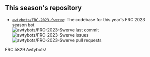 ## This season's repository

* [`awtybots/FRC-2023-Swerve`](https://github.com/awtybots/https://github.com/awtybots/FRC-2023-Swerve): The codebase for this year's FRC 2023 season bot\
![awtybots/FRC-2023-Swerve last commit](https://img.shields.io/github/last-commit/awtybots/FRC-2023-Swerve)
![awtybots/FRC-2023-Swerve issues](https://img.shields.io/github/issues-raw/awtybots/FRC-2023-Swerve)
![awtybots/FRC-2023-Swerve pull requests](https://img.shields.io/github/issues-pr-raw/awtybots/FRC-2023-Swerve)

FRC 5829 Awtybots!
